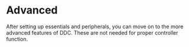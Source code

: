 # Advanced

After setting up essentials and peripherals, you can move on to the more advanced features of DDC. These are not needed for proper controller function.
